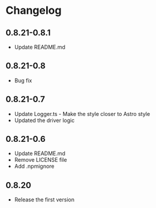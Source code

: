 # Changelog

## 0.8.21-0.8.1

- Update README.md

## 0.8.21-0.8

- Bug fix

## 0.8.21-0.7

- Update Logger.ts - Make the style closer to Astro style
- Updated the driver logic
  
## 0.8.21-0.6

- Update README.md
- Remove LICENSE file
- Add .npmignore

## 0.8.20

- Release the first version
